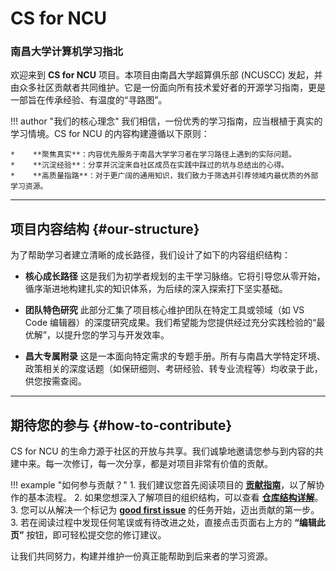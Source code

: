 # CS for NCU
### 南昌大学计算机学习指北

欢迎来到 **CS for NCU** 项目。本项目由南昌大学超算俱乐部 (NCUSCC) 发起，并由众多社区贡献者共同维护。它是一份面向所有技术爱好者的开源学习指南，更是一部旨在传承经验、有温度的“寻路图”。

!!! author "我们的核心理念"
    我们相信，一份优秀的学习指南，应当根植于真实的学习情境。CS for NCU 的内容构建遵循以下原则：

    *    **聚焦真实**：内容优先服务于南昌大学学习者在学习路径上遇到的实际问题。
    *    **沉淀经验**：分享并沉淀来自社区成员在实践中踩过的坑与总结出的心得。
    *    **高质量指路**：对于更广阔的通用知识，我们致力于筛选并引荐领域内最优质的外部学习资源。

---

## 项目内容结构 {#our-structure}

为了帮助学习者建立清晰的成长路径，我们设计了如下的内容组织结构：

-   **核心成长路径**
    这是我们为初学者规划的主干学习脉络。它将引导您从零开始，循序渐进地构建扎实的知识体系，为后续的深入探索打下坚实基础。

-   **团队特色研究**
    此部分汇集了项目核心维护团队在特定工具或领域（如 VS Code 编辑器）的深度研究成果。我们希望能为您提供经过充分实践检验的“最优解”，以提升您的学习与开发效率。

-   **昌大专属附录**
    这是一本面向特定需求的专题手册。所有与南昌大学特定环境、政策相关的深度话题（如保研细则、考研经验、转专业流程等）均收录于此，供您按需查阅。

---

## 期待您的参与 {#how-to-contribute}

CS for NCU 的生命力源于社区的开放与共享。我们诚挚地邀请您参与到内容的共建中来。每一次修订，每一次分享，都是对项目非常有价值的贡献。

!!! example "如何参与贡献？"
    1.  我们建议您首先阅读项目的 **[贡献指南](./guides/contributing/how-to-contribute.md)**，以了解协作的基本流程。
    2.  如果您想深入了解项目的组织结构，可以查看 **[仓库结构详解](./guides/repository-structure.md)**。
    3.  您可以从解决一个标记为 **[good first issue](https://github.com/NCUSCC/cs4ncu/labels/good%20first%20issue)** 的任务开始，迈出贡献的第一步。
    3.  若在阅读过程中发现任何笔误或有待改进之处，直接点击页面右上方的 **“编辑此页”** 按钮，即可轻松提交您的修订建议。

让我们共同努力，构建并维护一份真正能帮助到后来者的学习资源。